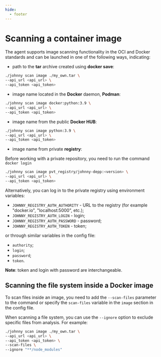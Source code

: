 ```yaml
---
hide:
  - footer
---
```

# Scanning a container image

The agent supports image scanning functionality in the OCI and Docker standards and can be launched in one of the following ways, indicating:

 - path to the **tar** archive created using **docker save**:

 ```bash
 ./johnny scan image ./my_own.tar \
 --api_url <api_url> \
 --api_token <api_token>
 ```

 - image name located in the **Docker** daemon, **Podman**:

 ```bash
 ./johnny scan image docker:python:3.9 \
 --api_url <api_url> \
 --api_token <api_token>
 ```

 - image name from the public **Docker HUB**:

 ```bash
 ./johnny scan image python:3.9 \
 --api_url <api_url> \
 --api_token <api_token>
 ```

 - image name from private **registry**:

 Before working with a private repository, you need to run the command ```docker login```
 ```bash
 ./johnny scan image pvt_registry/johnny-depp:<version> \
 --api_url <api_url> \
 --api_token <api_token>
 ```

 Alternatively, you can log in to the private registry using environment variables:

- `JOHNNY_REGISTRY_AUTH_AUTHORITY` - URL to the registry (for example "docker.io", "localhost:5000", etc.);
- `JOHNNY_REGISTRY_AUTH_LOGIN` - login;
- `JOHNNY_REGISTRY_AUTH_PASSWORD` - password;
- `JOHNNY_REGISTRY_AUTH_TOKEN` - token;

or through similar variables in the config file:

- `authority`;
- `login`;
- `password`;
- `token`.

**Note**: token and login with password are interchangeable.

## Scanning the file system inside a Docker image

To scan files inside an image, you need to add the `--scan-files` parameter to the command or specify the `scan-files` variable in the `image` section in the config file.

When scanning a file system, you can use the `--ignore` option to exclude specific files from analysis. For example:

```bash
./johnny scan image ./my_own.tar \
--api_url <api_url> \
--api_token <api_token> \
--scan-files \
--ignore "**/node_modules"
```
